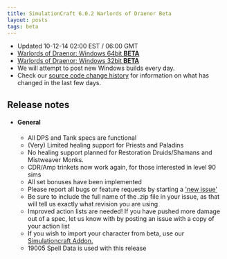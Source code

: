 ```yaml
---
title: SimulationCraft 6.0.2 Warlords of Draenor Beta
layout: posts
tags: beta
---
```

* Updated 10-12-14 02:00 EST / 06:00 GMT
* [Warlords of Draenor: Windows 64bit **BETA** ](http://downloads.simulationcraft.org/simc-602-alpha-win64-10-12-cc90c6f.zip)
* [Warlords of Draenor: Windows 32bit **BETA** ](http://downloads.simulationcraft.org/simc-602-alpha-win32-10-12-cc90c6f.zip)
* We will attempt to post new Windows builds every day.
* Check our [source code change history](https://code.google.com/p/simulationcraft/source/list?name=wod) for information on what has changed in the last few days.
## Release notes
* #### General
    * All DPS and Tank specs are functional
	* (Very) Limited healing support for Priests and Paladins
	* No healing support planned for Restoration Druids/Shamans and Mistweaver Monks.
	* CDR/Amp trinkets now work again, for those interested in level 90 sims
    * All set bonuses have been implemented
    * Please report all bugs or feature requests by starting a ['new issue'](https://code.google.com/p/simulationcraft/issues/list)
	* Be sure to include the full name of the .zip file in your issue, as that will tell us exactly what revision you are using
    * Improved action lists are needed! If you have pushed more damage out of a spec, let us know with by posting an issue with a copy of your action list
    * If you wish to import your character from beta, use our [Simulationcraft Addon.](http://www.curse.com/addons/wow/simulationcraft)
    * 19005 Spell Data is used with this release